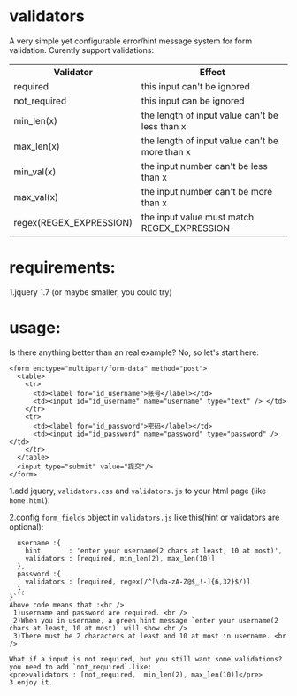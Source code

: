 # validators
A very simple yet configurable error/hint message system for form validation. Curently support validations:<br/>
<table>
  <tr>
    <th>Validator</th>
    <th>Effect</th>
  </tr>
  <tr>
    <td>required</td>
    <td>this input can't be ignored</td>
  </tr>
  <tr>
    <td>not_required</td>
    <td>this input can be ignored</td>
  </tr>
  <tr>
    <td>min_len(x)</td>
    <td>the length of input value can't be less than x </td>
  </tr>
  <tr>
    <td>max_len(x)</td>
    <td>the length of input value can't be more than x </td>
  </tr>
  <tr>
    <td>min_val(x)</td>
    <td>the input number can't be less than x </td>
  </tr>
  <tr>
    <td>max_val(x)</td>
    <td>the input number can't be more than x </td>
  </tr>
  <tr>
    <td>regex(REGEX_EXPRESSION)</td>
    <td>the input value must match REGEX_EXPRESSION </td>
  </tr>      
</table>

# requirements:
1.jquery 1.7 (or maybe smaller, you could try)<br/>

# usage:
Is there anything better than an real example? No, so let's start here:<br/>
```
<form enctype="multipart/form-data" method="post">
  <table>
    <tr>
      <td><label for="id_username">账号</label></td>
      <td><input id="id_username" name="username" type="text" /> </td>
    </tr>
    <tr>
      <td><label for="id_password">密码</label></td>
      <td><input id="id_password" name="password" type="password" /> </td>
    </tr>
  </table>
  <input type="submit" value="提交"/>
</form> 
```
1.add jquery, `validators.css` and `validators.js` to your html page (like `home.html`).<br />

2.config `form_fields` object in `validators.js` like this(hint or validators are optional):
```var form_fields = {
  username :{
    hint       : 'enter your username(2 chars at least, 10 at most)', 
    validators : [required, min_len(2), max_len(10)]
  }, 
  password :{
    validators : [required, regex(/^[\da-zA-Z@$_!-]{6,32}$/)]
  }, 
}```
Above code means that :<br />
 1)username and password are required. <br />
 2)When you in username, a green hint message `enter your username(2 chars at least, 10 at most)` will show.<br />
 3)There must be 2 characters at least and 10 at most in username. <br />

What if a input is not required, but you still want some validations? you need to add `not_required`.like:
<pre>validators : [not_required,  min_len(2), max_len(10)]</pre>
3.enjoy it.
